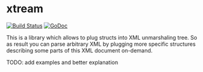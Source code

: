 xtream
======

[![Build Status](https://travis-ci.org/goxmpp/xtream.svg?branch=master)](https://travis-ci.org/goxmpp/xtream)
[![GoDoc](https://godoc.org/github.com/goxmpp/xtream?status.png)](http://godoc.org/github.com/goxmpp/xtream)

This is a library which allows to plug structs into XML unmarshaling tree. So as result you can parse arbitrary XML by plugging more specific structures describing some parts of this XML document on-demand.

TODO: add examples and better explanation
